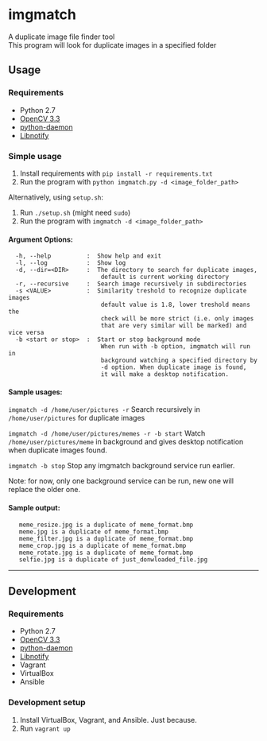 # imgmatch
A duplicate image file finder tool  
This program will look for duplicate images in a specified folder

## Usage
### Requirements
 - Python 2.7
 - [OpenCV 3.3](https://opencv.org/)
 - [python-daemon](https://pypi.python.org/pypi/python-daemon/)
 - [Libnotify](https://developer.gnome.org/libnotify)

### Simple usage
1. Install requirements with `pip install -r requirements.txt`  
2. Run the program with `python imgmatch.py -d <image_folder_path>`

Alternatively, using `setup.sh`:
1. Run `./setup.sh` (might need `sudo`)
2. Run the program with `imgmatch -d <image_folder_path>`

#### Argument Options: 
```
  -h, --help          :  Show help and exit
  -l, --log           :  Show log
  -d, --dir=<DIR>     :  The directory to search for duplicate images,
                          default is current working directory
  -r, --recursive     :  Search image recursively in subdirectories
  -s <VALUE>          :  Similarity treshold to recognize duplicate images
                          default value is 1.8, lower treshold means the
                          check will be more strict (i.e. only images
                          that are very similar will be marked) and vice versa
  -b <start or stop>  :  Start or stop background mode
                          When run with -b option, imgmatch will run in 
                          background watching a specified directory by 
                          -d option. When duplicate image is found, 
                          it will make a desktop notification.
```
#### Sample usages:
`imgmatch -d /home/user/pictures -r`
   Search recursively in `/home/user/pictures` for duplicate images

`imgmatch -d /home/user/pictures/memes -r -b start`
   Watch `/home/user/pictures/meme` in background and gives desktop notification when duplicate images found.
   
 `imgmatch -b stop`
   Stop any imgmatch background service run earlier.
   
Note: for now, only one background service can be run, new one will replace the older one.

#### Sample output:
```
   meme_resize.jpg is a duplicate of meme_format.bmp
   meme.jpg is a duplicate of meme_format.bmp
   meme_filter.jpg is a duplicate of meme_format.bmp
   meme_crop.jpg is a duplicate of meme_format.bmp
   meme_rotate.jpg is a duplicate of meme_format.bmp
   selfie.jpg is a duplicate of just_donwloaded_file.jpg
```

---

## Development
### Requirements
 - Python 2.7
 - [OpenCV 3.3](https://opencv.org/)
 - [python-daemon](https://pypi.python.org/pypi/python-daemon/)
 - [Libnotify](https://developer.gnome.org/libnotify)
 - Vagrant
 - VirtualBox
 - Ansible

### Development setup
1. Install VirtualBox, Vagrant, and Ansible. Just because.
2. Run `vagrant up`
